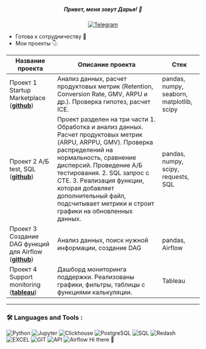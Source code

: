 ##### <p align="center">Привет, меня зовут Дарья! 👋</p>

<div align="center">

  <a href="">[![Telegram](https://img.shields.io/badge/-Telegram-27A7E7?style=for-the-badge&logo=telegram)](https://t.me/daskrskr)</a>

</div>

* Готова к сотрудничеству 🤝
* Мои проекты 👇: 

|Название проекта| Описание проекта| Стек|
|----------------|-----------------|-----|
|Проект 1  Startup Marketplace  (__[github](https://github.com/daskoraya/projects/blob/main/Startup%20Marketplace/Startup%20Marketplace.ipynb)__)|Анализ данных, расчет продуктовых метрик (Retention, Conversion Rate, GMV, ARPU и др.). Проверка гипотез, расчет ICE.|pandas, numpy, seaborn, matplotlib, scipy|
|Проект 2  А/Б test, SQL  (__[github](https://github.com/daskoraya/projects/blob/main/Learning/A-B%20test%2C%20SQL.ipynb)__)| Проект разделен на три части   1. Обработка и анализ данных. Расчет продуктовых метрик (ARPU, ARPPU, GMV). Проверка распределений на нормальность, сравнение дисперсий. Проведение А/Б тестирования.   2. SQL запрос с CTE.   3. Реализация функции, которая добавляет дополнительный файл, подсчитывает метрики и строит графики на обновленных данных.  |pandas, numpy, scipy, requests, SQL|
|Проект 3  Создание DAG функций для Airflow  (__[github](https://github.com/daskoraya/projects/blob/main/airflow_project.py)__)|Анализ данных, поиск нужной информации, создание DAG|pandas, Airflow|
|Проект 4  Support monitoring  (__[tableau](https://public.tableau.com/app/profile/dasha.skr/viz/help_17344330175090/Dashboard1)__)| Дашборд мониторинга поддержки. Реализованы графики, фильтры, таблицы с функциями калькуляции. |Tableau|




<hr>

###  🛠️ Languages and Tools :  



![Python](https://img.shields.io/badge/-Python-FFF?style=for-the-badge&logo=python)
![Jupyter](https://img.shields.io/badge/-Jupyter_Notebook-FFF?style=for-the-badge&logo=Jupyter)
![Clickhouse](https://img.shields.io/badge/-Clickhouse-FFF?style=for-the-badge&logo=Clickhouse)
![PostgreSQL](https://img.shields.io/badge/-PostgreSQL-FFF?style=for-the-badge&logo=PostgreSQL)
![SQL](https://img.shields.io/badge/-SQL-00A4EF?style=for-the-badge&logo=SQL)
![Redash](https://img.shields.io/badge/-Redash-E44D26?style=for-the-badge&logo=Redash)
![EXCEL](https://img.shields.io/badge/-EXCEL-FF?style=for-the-badge&logo=EXCEL)
![GIT](https://img.shields.io/badge/-GIT-FFF?style=for-the-badge&logo=GIT)
![API](https://img.shields.io/badge/-API-FF6600?style=for-the-badge&logo=API)
![Airflow](https://img.shields.io/badge/-Airflow-77DDE7?style=for-the-badge&logo=AIRFLOW) Hi there 👋

<!--
**daskoraya/daskoraya** is a ✨ _special_ ✨ repository because its `README.md` (this file) appears on your GitHub profile.

Here are some ideas to get you started:

- 🔭 I’m currently working on ...
- 🌱 I’m currently learning ...
- 👯 I’m looking to collaborate on ...
- 🤔 I’m looking for help with ...
- 💬 Ask me about ...
- 📫 How to reach me: ...
- 😄 Pronouns: ...
- ⚡ Fun fact: ...
-->
